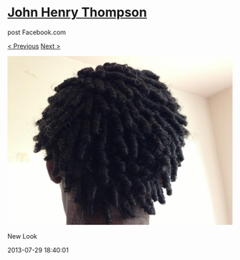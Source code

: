 # [John Henry Thompson](../README.md)
post Facebook.com

[< Previous](2013-08-29-75.md) [Next >](2013-07-29-2.md)

[![](../media/2013-07-29/New-Look.jpg)](../README.md)

New Look

2013-07-29 18:40:01